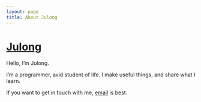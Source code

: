 ```yaml
---
layout: page
title: About Julong
---
```

# [Julong][]

Hello, I’m Julong.

I’m a programmer, avid student of life. I make useful things, and share what I learn.

If you want to get in touch with me, <a class="email" href="mailto:juqiulong@gmail.com">email</a> is best.

[Julong]: http://www.julong.tk "Julong"
